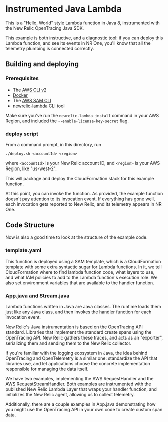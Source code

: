 # Instrumented Java Lambda

This is a "Hello, World" style Lambda function in Java 8, instrumented 
with the New Relic OpenTracing Java SDK.

This example is both instructive, and a diagnostic tool: if you can
deploy this Lambda function, and see its events in NR One, you'll
know that all the telemetry plumbing is connected correctly. 

## Building and deploying

### Prerequisites

- The [AWS CLI v2](https://docs.aws.amazon.com/cli/latest/userguide/install-cliv2.html)
- [Docker](https://docs.docker.com/get-docker/)
- The [AWS SAM CLI](https://docs.aws.amazon.com/serverless-application-model/latest/developerguide/serverless-sam-cli-install.html)
- [newrelic-lambda](https://github.com/newrelic/newrelic-lambda-cli#installation) CLI tool

Make sure you've run the `newrelic-lambda install` command in your
AWS Region, and included the `--enable-license-key-secret` flag.

### deploy script

From a command prompt, in this directory, run

    ./deploy.sh <accountId> <region>
    
where `<accountId>` is your New Relic account ID, and  `<region>` 
is your AWS Region, like "us-west-2".

This will package and deploy the CloudFormation stack for this example 
function.

At this point, you can invoke the function. As provided, the example
function doesn't pay attention to its invocation event. If everything
has gone well, each invocation gets reported to New Relic, and its
telemetry appears in NR One.

## Code Structure

Now is also a good time to look at the structure of the example code.

### template.yaml

This function is deployed using a SAM template, which is a CloudFormation
template with some extra syntactic sugar for Lambda functions. In it, we
tell CloudFormation where to find lambda function code, what layers to use, and
what IAM policies to add to the Lambda function's execution role. We also set
environment variables that are available to the handler function. 

### App.java and Stream.java

Lambda functions written in Java are Java classes. The runtime loads them
just like any Java class, and then invokes the handler function for each 
invocation event.

New Relic's Java instrumentation is based on the OpenTracing API standard. 
Libraries that implement the standard create spans using the OpenTracing API.
New Relic gathers these traces, and acts as an "exporter", serializing them
and sending them to the New Relic collector.

If you're familiar with the logging ecosystem in Java, the idea behind 
OpenTracing and OpenTelemetry is a similar one: standardize the API that 
libraries use, and let applications choose the concrete implementation 
responsible for managing the data itself. 

We have two examples, implementing the AWS RequestHandler and the AWS RequestStreamHandler.
Both examples are instrumented with the published New Relic Lambda Layer that wraps your handler
function, and initializes the New Relic agent, allowing us to collect telemetry. 

Additionally, there are a couple examples in App.java demonstrating how you might use the OpenTracing API in
your own code to create custom span data.


